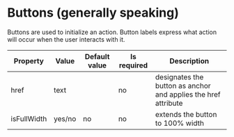 # Buttons (generally speaking)

Buttons are used to initialize an action. Button labels express what action will occur when the user interacts with it.

| Property | Value | Default value | Is required | Description |
|----|----|----|----|----|
| href | text |    | no | designates the button as anchor and applies the href attribute |
| isFullWidth | yes/no | no | no | extends the button to 100% width |



